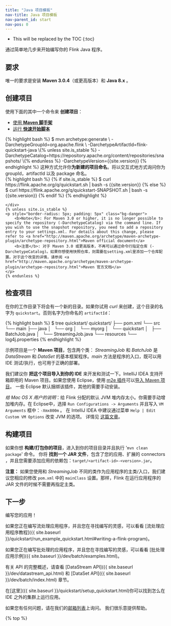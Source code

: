 ```yaml
---
title: "Java 项目模板"
nav-title: Java 项目模板
nav-parent_id: start
nav-pos: 0
---
```

<!--
Licensed to the Apache Software Foundation (ASF) under one
or more contributor license agreements.  See the NOTICE file
distributed with this work for additional information
regarding copyright ownership.  The ASF licenses this file
to you under the Apache License, Version 2.0 (the
"License"); you may not use this file except in compliance
with the License.  You may obtain a copy of the License at

  http://www.apache.org/licenses/LICENSE-2.0

Unless required by applicable law or agreed to in writing,
software distributed under the License is distributed on an
"AS IS" BASIS, WITHOUT WARRANTIES OR CONDITIONS OF ANY
KIND, either express or implied.  See the License for the
specific language governing permissions and limitations
under the License.
-->

* This will be replaced by the TOC
{:toc}


通过简单地几步来开始编写你的 Flink Java 程序。


## 要求

唯一的要求是安装 __Maven 3.0.4__（或更高版本）和 __Java 8.x__ 。

## 创建项目

使用下面的其中一个命令来 __创建项目__：

<ul class="nav nav-tabs" style="border-bottom: none;">
    <li class="active"><a href="#maven-archetype" data-toggle="tab">使用 <strong>Maven 脚手架</strong></a></li>
    <li><a href="#quickstart-script" data-toggle="tab">运行 <strong>快速开始脚本</strong></a></li>
</ul>
<div class="tab-content">
    <div class="tab-pane active" id="maven-archetype">
    {% highlight bash %}
    $ mvn archetype:generate                               \
      -DarchetypeGroupId=org.apache.flink              \
      -DarchetypeArtifactId=flink-quickstart-java      \{% unless site.is_stable %}
      -DarchetypeCatalog=https://repository.apache.org/content/repositories/snapshots/ \{% endunless %}
      -DarchetypeVersion={{site.version}}
    {% endhighlight %}
        这种方式允许你<strong>为新建的项目命名</strong>。将以交互式地方式询问你为 groupId，artifactId 以及 package 命名。
    </div>
    <div class="tab-pane" id="quickstart-script">
    {% highlight bash %}
{% if site.is_stable %}
    $ curl https://flink.apache.org/q/quickstart.sh | bash -s {{site.version}}
{% else %}
    $ curl https://flink.apache.org/q/quickstart-SNAPSHOT.sh | bash -s {{site.version}}
{% endif %}
    {% endhighlight %}

    </div>
    {% unless site.is_stable %}
    <p style="border-radius: 5px; padding: 5px" class="bg-danger">
        <b>Note</b>: For Maven 3.0 or higher, it is no longer possible to specify the repository (-DarchetypeCatalog) via the command line. If you wish to use the snapshot repository, you need to add a repository entry to your settings.xml. For details about this change, please refer to <a href="http://maven.apache.org/archetype/maven-archetype-plugin/archetype-repository.html">Maven official document</a>
        <b>注意</b>: 对于 Maven 3.0 或更高版本，不再可以通过命令行指定仓库 (-DarchetypeCatalog)。如果你想使用快照仓库，则需要在setting.xml里添加一个仓库配置。对于这个改变的详情，请参阅 <a href="http://maven.apache.org/archetype/maven-archetype-plugin/archetype-repository.html">Maven 官方文档</a>
    </p>
    {% endunless %}
</div>

## 检查项目

在你的工作目录下将会有一个新的目录。如果你试用 _curl_ 来创建，这个目录的名字为 `quickstart`。否则名字为你命名的 `artifactId`：

{% highlight bash %}
$ tree quickstart/
quickstart/
├── pom.xml
└── src
    └── main
        ├── java
        │   └── org
        │       └── myorg
        │           └── quickstart
        │               ├── BatchJob.java
        │               └── StreamingJob.java
        └── resources
            └── log4j.properties
{% endhighlight %}

示例项目是一个 __Maven 项目__，包含两个类： _StreamingJob_ 和 _BatchJob_ 是 *DataStream* 和 *DataSet* 的基本框架程序。_main_ 方法是程序的入口，既可以用 IDE 测试/执行，也可用于正确的部署。

我们建议你 __把这个项目导入到你的 IDE__ 来开发和测试一下。IntelliJ IDEA 支持开箱即用的 Maven 项目。如果您使用 Eclipse，使用 [m2e 插件](http://www.eclipse.org/m2e/)可以[导入 Maven 项目](http://books.sonatype.com/m2eclipse-book/reference/creating-sect-importing-projects.html#fig-creating-import)。
一些 Eclipse 默认捆绑该插件，其他的需要手动安装。

*给 Mac OS X 用户的说明*：给 Flink 分配的默认 JVM 堆内存太小。你需要手动增加堆内存。在 Eclipse中，选择 `Run Configurations -> Arguments` 并且写入 `VM Arguments` 框中：`-Xmx800m` 。
在 IntelliJ IDEA 中建议通过菜单 `Help | Edit Custom VM Options` 改变 JVM 的选项。 详情见 [这篇文章](https://intellij-support.jetbrains.com/hc/en-us/articles/206544869-Configuring-JVM-options-and-platform-properties)。

## 构建项目

如果你想 __构建/打包你的项目__，进入到你的项目目录并且执行 '`mvn clean package`' 命令。
你将 __找到一个 JAR 文件__，包含了您的应用、扩展的 connectors ，并且您需要添加应用的依赖包：`target/<artifact-id>-<version>.jar`。

__注意：__ 如果您使用和 *StreamingJob* 不同的类作为应用程序的主类/入口，我们建议您相应的修改 `pom.xml` 中的 `mainClass` 设置。那样，Flink 在运行应用程序的 JAR 文件的时候不需要再指定主类。

## 下一步

编写您的应用！

如果您正在编写流处理应用程序，并且您在寻找编写的灵感，可以看看 [流处理应用程序教程]({{ site.baseurl }}/quickstart/run_example_quickstart.html#writing-a-flink-program)。

如果您正在编写批处理的应用程序，并且您在寻找编写的灵感，可以看看 [批处理应用示例]({{ site.baseurl }}/dev/batch/examples.html)。

有关 API 的完整概述，请查看 [DataStream API]({{ site.baseurl }}/dev/datastream_api.html) 和 [DataSet API]({{ site.baseurl }}/dev/batch/index.html) 章节。

在[这里]({{ site.baseurl }}/quickstart/setup_quickstart.html)你可以找到怎么在 IDE 之外的集群上运行应用。

如果您有任何问题，请在我们的[邮箱列表](http://mail-archives.apache.org/mod_mbox/flink-user/)上询问。
我们很乐意提供帮助。

{% top %}
